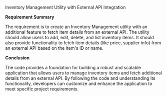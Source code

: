Inventory Management Utility with External API Integration

**Requirement Summary**

The requirement is to create an Inventory Management utility with an additional feature to fetch item details from an external API. The utility should allow users to add, edit, delete, and list inventory items. It should also provide functionality to fetch item details (like price, supplier info) from an external API based on the item's ID or name.

**Conclusion**

The code provides a foundation for building a robust and scalable application that allows users to manage inventory items and fetch additional details from an external API. By following the code and understanding its functionality, developers can customize and enhance the application to meet specific project requirements.
